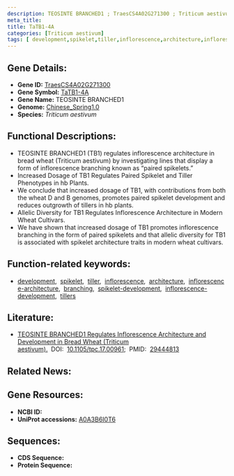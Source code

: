 ```yaml
---
description: TEOSINTE BRANCHED1 ; TraesCS4A02G271300 ; Triticum aestivum
meta_title:
title: TaTB1-4A
categories: [Triticum aestivum]
tags: [ development,spikelet,tiller,inflorescence,architecture,inflorescence architecture,branching,spikelet development,inflorescence development,tillers ]
---
```


## Gene Details:
- **Gene ID:**	[TraesCS4A02G271300](https://ensembl.gramene.org/Triticum_aestivum/Gene/Summary?g=TraesCS4A02G271300)
- **Gene Symbol:** <u>TaTB1-4A</u>
- **Gene Name:** TEOSINTE BRANCHED1
- **Genome:** [Chinese_Spring1.0](https://ensembl.gramene.org/Triticum_aestivum/Info/Index)
- **Species:** *Triticum aestivum*

## Functional Descriptions:
   - TEOSINTE BRANCHED1 (TB1) regulates inflorescence architecture in bread wheat (Triticum aestivum) by investigating lines that display a form of inflorescence branching known as “paired spikelets.”
   - Increased Dosage of TB1 Regulates Paired Spikelet and Tiller Phenotypes in hb Plants.
   - We conclude that increased dosage of TB1, with contributions from both the wheat D and B genomes, promotes paired spikelet development and reduces outgrowth of tillers in hb plants.
   - Allelic Diversity for TB1 Regulates Inflorescence Architecture in Modern Wheat Cultivars.
   - We have shown that increased dosage of TB1 promotes inflorescence branching in the form of paired spikelets and that allelic diversity for TB1 is associated with spikelet architecture traits in modern wheat cultivars.

## Function-related keywords:
   - [development](/tags/development/),&nbsp;&nbsp;[spikelet](/tags/spikelet/),&nbsp;&nbsp;[tiller](/tags/tiller/),&nbsp;&nbsp;[inflorescence](/tags/inflorescence/),&nbsp;&nbsp;[architecture](/tags/architecture/),&nbsp;&nbsp;[inflorescence-architecture](/tags/inflorescence-architecture/),&nbsp;&nbsp;[branching](/tags/branching/),&nbsp;&nbsp;[spikelet-development](/tags/spikelet-development/),&nbsp;&nbsp;[inflorescence-development](/tags/inflorescence-development/),&nbsp;&nbsp;[tillers](/tags/tillers/)

## Literature:
   - [TEOSINTE BRANCHED1 Regulates Inflorescence Architecture and Development in Bread Wheat (Triticum aestivum).]( https://academic.oup.com/plcell/article/30/3/563/6099252?login=true#supplementary-data)&nbsp;&nbsp;DOI:&nbsp;&nbsp;[10.1105/tpc.17.00961](https://academic.oup.com/plcell/article/30/3/563/6099252?login=true#supplementary-data);&nbsp;&nbsp;PMID:&nbsp;&nbsp;[29444813](https://pubmed.ncbi.nlm.nih.gov/29444813/)

## Related News:

## Gene Resources:
- **NCBI ID:**  [](https://www.ncbi.nlm.nih.gov/gene/?term=)
- **UniProt accessions:** [A0A3B6I0T6](https://www.uniprot.org/uniprotkb/A0A3B6I0T6/entry)



## Sequences:
- **CDS Sequence:**
- **Protein Sequence:**
